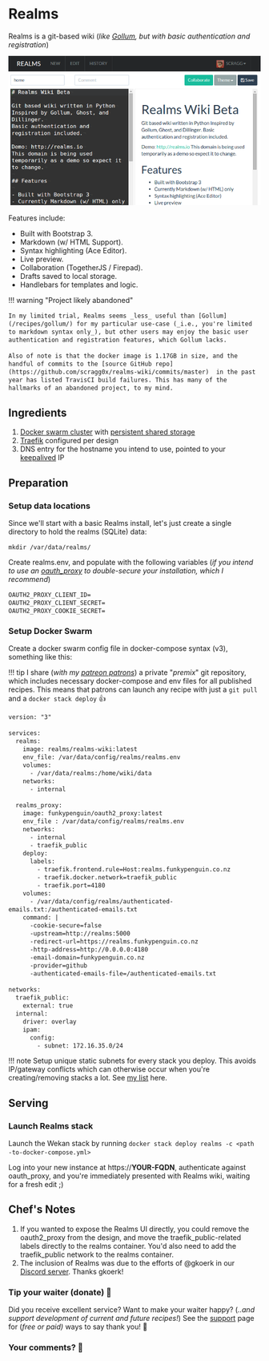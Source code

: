 # Realms

Realms is a git-based wiki (_like [Gollum](/recipes/gollum/), but with basic authentication and registration_)

![Realms Screenshot](../images/realms.png)

Features include:

* Built with Bootstrap 3.
* Markdown (w/ HTML Support).
* Syntax highlighting (Ace Editor).
* Live preview.
* Collaboration (TogetherJS / Firepad).
* Drafts saved to local storage.
* Handlebars for templates and logic.

!!! warning "Project likely abandoned"

    In my limited trial, Realms seems _less_ useful than [Gollum](/recipes/gollum/) for my particular use-case (_i.e., you're limited to markdown syntax only_), but other users may enjoy the basic user authentication and registration features, which Gollum lacks.

    Also of note is that the docker image is 1.17GB in size, and the handful of commits to the [source GitHub repo](https://github.com/scragg0x/realms-wiki/commits/master)  in the past year has listed TravisCI build failures. This has many of the hallmarks of an abandoned project, to my mind.

## Ingredients

1. [Docker swarm cluster](/ha-docker-swarm/design/) with [persistent shared storage](/ha-docker-swarm/shared-storage-ceph.md)
2. [Traefik](/ha-docker-swarm/traefik_public) configured per design
3. DNS entry for the hostname you intend to use, pointed to your [keepalived](ha-docker-swarm/keepalived/) IP

## Preparation

### Setup data locations

Since we'll start with a basic Realms install, let's just create a single directory to hold the realms (SQLite) data:

```
mkdir /var/data/realms/
```

Create realms.env, and populate with the following variables (_if you intend to use an [oauth_proxy](/reference/oauth_proxy) to double-secure your installation, which I recommend_)
```
OAUTH2_PROXY_CLIENT_ID=
OAUTH2_PROXY_CLIENT_SECRET=
OAUTH2_PROXY_COOKIE_SECRET=
```

### Setup Docker Swarm

Create a docker swarm config file in docker-compose syntax (v3), something like this:

!!! tip
        I share (_with my [patreon patrons](https://www.patreon.com/funkypenguin)_) a private "_premix_" git repository, which includes necessary docker-compose and env files for all published recipes. This means that patrons can launch any recipe with just a ```git pull``` and a ```docker stack deploy``` 👍


```
version: "3"

services:
  realms:
    image: realms/realms-wiki:latest
    env_file: /var/data/config/realms/realms.env
    volumes:
      - /var/data/realms:/home/wiki/data
    networks:
      - internal

  realms_proxy:
    image: funkypenguin/oauth2_proxy:latest
    env_file : /var/data/config/realms/realms.env
    networks:
      - internal
      - traefik_public
    deploy:
      labels:
        - traefik.frontend.rule=Host:realms.funkypenguin.co.nz
        - traefik.docker.network=traefik_public
        - traefik.port=4180
    volumes:
      - /var/data/config/realms/authenticated-emails.txt:/authenticated-emails.txt
    command: |
      -cookie-secure=false
      -upstream=http://realms:5000
      -redirect-url=https://realms.funkypenguin.co.nz
      -http-address=http://0.0.0.0:4180
      -email-domain=funkypenguin.co.nz
      -provider=github
      -authenticated-emails-file=/authenticated-emails.txt

networks:
  traefik_public:
    external: true
  internal:
    driver: overlay
    ipam:
      config:
        - subnet: 172.16.35.0/24
```

!!! note
    Setup unique static subnets for every stack you deploy. This avoids IP/gateway conflicts which can otherwise occur when you're creating/removing stacks a lot. See [my list](/reference/networks/) here.



## Serving

### Launch Realms stack

Launch the Wekan stack by running ```docker stack deploy realms -c <path -to-docker-compose.yml>```

Log into your new instance at https://**YOUR-FQDN**, authenticate against oauth_proxy, and you're immediately presented with Realms wiki, waiting for a fresh edit ;)

## Chef's Notes

1. If you wanted to expose the Realms UI directly, you could remove the oauth2_proxy from the design, and move the traefik_public-related labels directly to the realms container. You'd also need to add the traefik_public network to the realms container.
2. The inclusion of Realms was due to the efforts of @gkoerk in our [Discord server](http://chat.funkypenguin.co.nz). Thanks gkoerk!

### Tip your waiter (donate) 👏

Did you receive excellent service? Want to make your waiter happy? (_..and support development of current and future recipes!_) See the [support](/support/) page for (_free or paid)_ ways to say thank you! 👏

### Your comments? 💬
